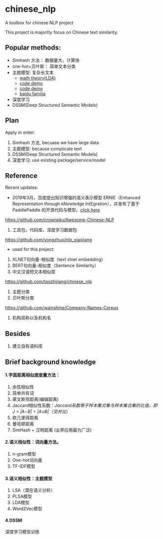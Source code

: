 # chinese_nlp
A toolbox for chinese NLP project

This project is majoritly focus on Chinese text similarity.

## Popular methods:


- Simhash 方法： 数据量大，计算快
- one-hot+贝叶斯： 简单文本分类
- 主题模型: 复杂长文本
    - [math theory(LDA)](http://bloglxm.oss-cn-beijing.aliyuncs.com/lda-LDA%E6%95%B0%E5%AD%A6%E5%85%AB%E5%8D%A6.pdf)
    - [code demo](https://github.com/susanli2016/NLP-with-Python/blob/master/LDA_news_headlines.ipynb)
    - [code demo](https://blog.csdn.net/android_ruben/article/details/75576961)
    - [baidu familia](https://github.com/baidu/Familia)
- 深度学习
- DSSM(Deep Structured Semantic Models)


## Plan

Apply in order:

1. Simhash 方法, becuase we have large data
2. 主题模型: because complicate text
3. DSSM(Deep Structured Semantic Models)
4. 深度学习: use existing package/service/model


## Reference 

Recent updates: 

- 2019年3月，百度提出知识增强的语义表示模型 ERNIE（Enhanced Representation through kNowledge IntEgration），并发布了基于 PaddlePaddle 的开源代码与模型。[click here](https://github.com/PaddlePaddle/ERNIE/blob/develop/README.zh.md)

https://github.com/crownpku/Awesome-Chinese-NLP

1. 工具包，代码库，深度学习数据包

https://github.com/yongzhuo/nlp_xiaojiang

- used for this project:
1. XLNET句向量-相似度（text xlnet embedding）
2. BERT句向量-相似度（Sentence Similarity）
3. 中文汉语短文本相似度


https://github.com/taozhijiang/chinese_nlp

1. 主题分类
2. 贝叶斯分类

https://github.com/wainshine/Company-Names-Corpus

1. 机构简称以及机构名

## Besides

1. 建立自有语料库


## Brief background knowledge

#### 1.字面距离相似度度量方法：

1. 余弦相似性
2. 简单共有词
3. 莱文斯坦距离(编辑距离)
4. Jaccard相似性系数：*Jaccard系数等于样本集交集与样本集合集的比值，即J = |A∩B| ÷ |A∪B|（交并比*）
5. 欧几里得距离
6. 曼哈顿距离
7. SimHash + 汉明距离 (业界应用最为广泛)

#### 2.语义相似性：词向量方法。

1. n-gram模型
2. One-hot词向量
3. TF-IDF模型

#### 3.语义相似性：主题模型
1. LSA（潜在语义分析）
2. PLSA模型
3. LDA模型
4. Word2Vec模型

#### 4.DSSM

深度学习模型训练
